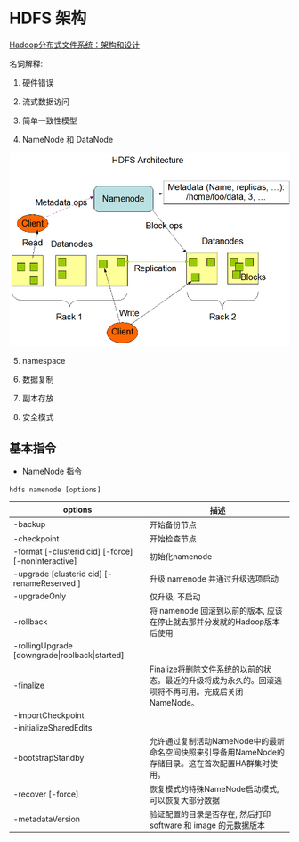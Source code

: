 # HDFS 架构

[Hadoop分布式文件系统：架构和设计](http://hadoop.apache.org/docs/r1.0.4/cn/hdfs_design.html)

名词解释:

1. 硬件错误

2. 流式数据访问

3. 简单一致性模型

4. NameNode 和 DataNode

![架构图](../imgs/hdfsarchitecture.gif)

5. namespace

6. 数据复制

7. 副本存放

8. 安全模式

## 基本指令

- NameNode 指令

`hdfs namenode [options]`

options | 描述
---|---
-backup | 开始备份节点
-checkpoint | 开始检查节点
-format [-clusterid cid] [-force] [-nonInteractive] | 初始化namenode
-upgrade [clusterid cid] [-renameReserved <k v pairs>] | 升级 namenode 并通过升级选项启动
-upgradeOnly | 仅升级, 不启动
-rollback | 将 namenode 回滚到以前的版本, 应该在停止就去那并分发就的Hadoop版本后使用
-rollingUpgrade [downgrade&#124;roolback&#124;started] |
-finalize | Finalize将删除文件系统的以前的状态。最近的升级将成为永久的。回滚选项将不再可用。完成后关闭NameNode。
-importCheckpoint |
-initializeSharedEdits |
-bootstrapStandby | 允许通过复制活动NameNode中的最新命名空间快照来引导备用NameNode的存储目录。这在首次配置HA群集时使用。
-recover [-force] | 恢复模式的特殊NameNode启动模式, 可以恢复大部分数据
-metadataVersion | 验证配置的目录是否存在, 然后打印 software 和 image 的元数据版本
